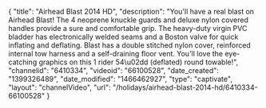 {
    "title": "Airhead Blast 2014 HD",
    "description": "You'll have a real blast on Airhead Blast! The 4 neoprene knuckle guards and deluxe nylon covered handles provide a sure and comfortable grip. The heavy-duty virgin PVC bladder has electronically welded seams and a Boston valve for quick inflating and deflating. Blast has a double stitched nylon cover, reinforced internal tow harness and a self-draining floor vent. You'll love the eye-catching graphics on this 1 rider 54\u02dd (deflated) round towable!",
    "channelid": "6410334",
    "videoid": "66100528",
    "date_created": "1399326489",
    "date_modified": "1466462927",
    "type": "captivate",
    "layout": "channelVideo",
    "url": "\/holidays\/airhead-blast-2014-hd\/6410334-66100528"
}